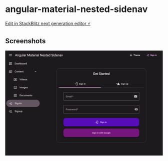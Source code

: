 # angular-material-nested-sidenav

[Edit in StackBlitz next generation editor ⚡️](https://stackblitz.com/~/github.com/Rohit1024/angular-material-nested-sidenav)

## Screenshots

![App Screenshot](https://github.com/Rohit1024/angular-material-nested-sidenav/blob/main/screenshots/site-demo.png)
